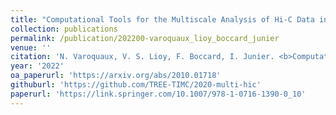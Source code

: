 ```yaml
---
title: "Computational Tools for the Multiscale Analysis of Hi-C Data in Bacterial Chromosomes"
collection: publications
permalink: /publication/202200-varoquaux_lioy_boccard_junier
venue: ''
citation: 'N. Varoquaux, V. S. Lioy, F. Boccard, I. Junier. <b>Computational Tools for the Multiscale Analysis of Hi-C Data in Bacterial Chromosomes</b>, <i></i> 2022'
year: '2022'
oa_paperurl: 'https://arxiv.org/abs/2010.01718'
githuburl: 'https://github.com/TREE-TIMC/2020-multi-hic'
paperurl: 'https://link.springer.com/10.1007/978-1-0716-1390-0_10'
---
```


